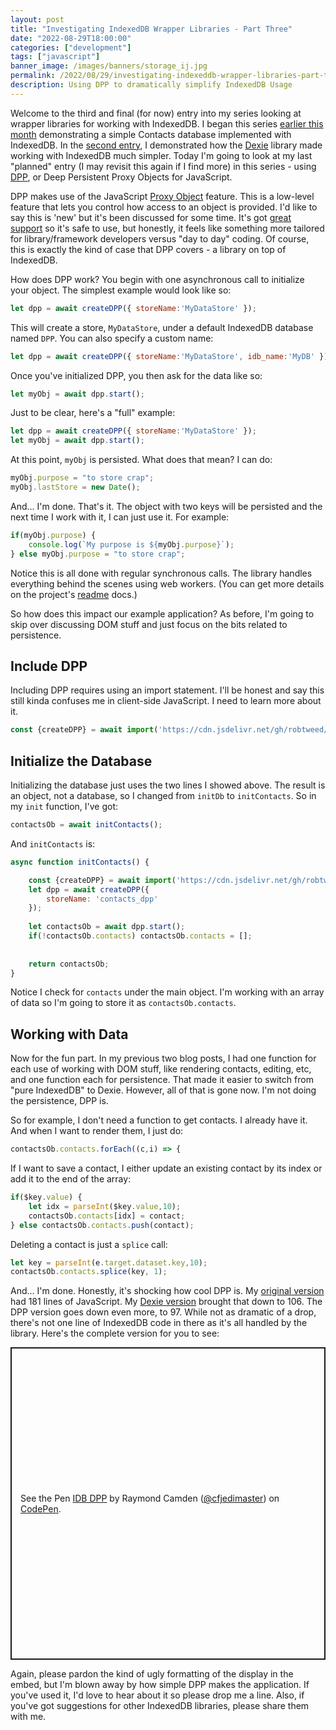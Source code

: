 ```yaml
---
layout: post
title: "Investigating IndexedDB Wrapper Libraries - Part Three"
date: "2022-08-29T18:00:00"
categories: ["development"]
tags: ["javascript"]
banner_image: /images/banners/storage_ij.jpg
permalink: /2022/08/29/investigating-indexeddb-wrapper-libraries-part-three
description: Using DPP to dramatically simplify IndexedDB Usage
---
```


Welcome to the third and final (for now) entry into my series looking at wrapper libraries for working with IndexedDB. I began this series [earlier this month](https://www.raymondcamden.com/2022/08/17/investigating-indexeddb-wrapper-libraries-part-one) demonstrating a simple Contacts database implemented with IndexedDB. In the [second entry](https://www.raymondcamden.com/2022/08/18/investigating-indexeddb-wrapper-libraries-part-two), I demonstrated how the [Dexie](https://dexie.org/) library made working with IndexedDB much simpler. Today I'm going to look at my last "planned" entry (I may revisit this again if I find more) in this series - using [DPP](https://github.com/robtweed/DPP), or Deep Persistent Proxy Objects for JavaScript. 

DPP makes use of the JavaScript [Proxy Object](https://developer.mozilla.org/en-US/docs/Web/JavaScript/Reference/Global_Objects/Proxy) feature. This is a low-level feature that lets you control how access to an object is provided. I'd like to say this is 'new' but it's been discussed for some time. It's got [great support](https://developer.mozilla.org/en-US/docs/Web/JavaScript/Reference/Global_Objects/Proxy#browser_compatibility) so it's safe to use, but honestly, it feels like something more tailored for library/framework developers versus "day to day" coding. Of course, this is exactly the kind of case that DPP covers - a library on top of IndexedDB. 

How does DPP work? You begin with one asynchronous call to initialize your object. The simplest example would look like so:

```js
let dpp = await createDPP({ storeName:'MyDataStore' });
```

This will create a store, `MyDataStore`, under a default IndexedDB database named `DPP`. You can also specify a custom name:

```js
let dpp = await createDPP({ storeName:'MyDataStore', idb_name:'MyDB' });
```

Once you've initialized DPP, you then ask for the data like so:

```js
let myObj = await dpp.start();
```

Just to be clear, here's a "full" example:

```js
let dpp = await createDPP({ storeName:'MyDataStore' });
let myObj = await dpp.start();
```

At this point, `myObj` is persisted. What does that mean? I can do:


```js
myObj.purpose = "to store crap";
myObj.lastStore = new Date();
```

And... I'm done. That's it. The object with two keys will be persisted and the next time I work with it, I can just use it. For example:

```js
if(myObj.purpose) {
    console.log(`My purpose is ${myObj.purpose}`);
} else myObj.purpose = "to store crap";
```

Notice this is all done with regular synchronous calls. The library handles everything behind the scenes using web workers. (You can get more details on the project's [readme](https://github.com/robtweed/DPP) docs.) 

So how does this impact our example application? As before, I'm going to skip over discussing DOM stuff and just focus on the bits related to persistence. 

## Include DPP

Including DPP requires using an import statement. I'll be honest and say this still kinda confuses me in client-side JavaScript. I need to learn more about it.

```js
const {createDPP} = await import('https://cdn.jsdelivr.net/gh/robtweed/DPP/src/dpp_browser.min.js');
```

## Initialize the Database

Initializing the database just uses the two lines I showed above. The result is an object, not a database, so I changed from `initDb` to `initContacts`. So in my `init` function, I've got:

```js
contactsOb = await initContacts();
```

And `initContacts` is:

```js
async function initContacts() {

    const {createDPP} = await import('https://cdn.jsdelivr.net/gh/robtweed/DPP/src/dpp_browser.min.js');
    let dpp = await createDPP({
        storeName: 'contacts_dpp'
    });
    
    let contactsOb = await dpp.start();
    if(!contactsOb.contacts) contactsOb.contacts = [];
    
    
    return contactsOb;
}
```

Notice I check for `contacts` under the main object. I'm working with an array of data so I'm going to store it as `contactsOb.contacts`. 

## Working with Data 

Now for the fun part. In my previous two blog posts, I had one function for each use of working with DOM stuff, like rendering contacts, editing, etc, and one function each for persistence. That made it easier to switch from "pure IndexedDB" to Dexie. However, all of that is gone now. I'm not doing the persistence, DPP is. 

So for example, I don't need a function to get contacts. I already have it. And when I want to render them, I just do:

```js
contactsOb.contacts.forEach((c,i) => {
```

If I want to save a contact, I either update an existing contact by its index or add it to the end of the array:

```js
if($key.value) {
    let idx = parseInt($key.value,10);
    contactsOb.contacts[idx] = contact;
} else contactsOb.contacts.push(contact);
```

Deleting a contact is just a `splice` call:

```js
let key = parseInt(e.target.dataset.key,10);
contactsOb.contacts.splice(key, 1);
```

And... I'm done. Honestly, it's shocking how cool DPP is. My [original version](https://codepen.io/cfjedimaster/pen/poLOYWo) had 181 lines of JavaScript. My [Dexie version](https://codepen.io/cfjedimaster/pen/eYMbBpG) brought that down to 106. The DPP version goes down even more, to 97. While not as dramatic of a drop, there's not one line of IndexedDB code in there as it's all handled by the library. Here's the complete version for you to see:

<p class="codepen" data-height="500" data-default-tab="html,result" data-slug-hash="wvmNdVo" data-user="cfjedimaster" style="height: 500px; box-sizing: border-box; display: flex; align-items: center; justify-content: center; border: 2px solid; margin: 1em 0; padding: 1em;">
  <span>See the Pen <a href="https://codepen.io/cfjedimaster/pen/wvmNdVo">
  IDB DPP</a> by Raymond Camden (<a href="https://codepen.io/cfjedimaster">@cfjedimaster</a>)
  on <a href="https://codepen.io">CodePen</a>.</span>
</p>
<script async src="https://cpwebassets.codepen.io/assets/embed/ei.js"></script>

Again, please pardon the kind of ugly formatting of the display in the embed, but I'm blown away by how simple DPP makes the application. If you've used it, I'd love to hear about it so please drop me a line. Also, if you've got suggestions for other IndexedDB libraries, please share them with me.